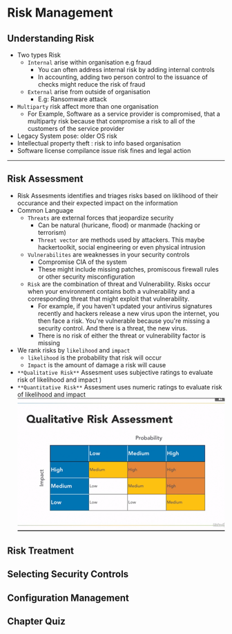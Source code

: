 # Risk Management
## Understanding Risk
- Two types Risk
  - `Internal` arise within organisation e.g fraud
    - You can often address internal risk by adding internal controls
    - In accounting, adding two person control to the issuance of checks might reduce the risk of fraud
  - `External` arise from outside of organisation
    - E.g: Ransomware attack
- `Multiparty` risk affect more than one organisation
  - For Example, Software as a service provider is compromised, that a multiparty risk because that compromise a risk to all of the customers of the service provider
- Legacy System pose: older OS risk
- Intellectual property theft : risk to info based organisation
- Software license compilance issue risk fines and legal action
____
## Risk Assessment
- Risk Assesments identifies and triages risks based on liklihood of their occurance and their expected impact on the information
- Common Language
  - `Threats` are external forces that jeopardize security
    - Can be natural (huricane, flood) or manmade (hacking or terrorism)
    - `Threat vector` are methods used by attackers. This maybe hackertoolkit, social engineering or even physical intrusion
  - `Vulnerabilites` are weaknesses in your security controls
    - Compromise CIA of the system
    - These might include missing patches, promiscous firewall rules or other security misconfiguration
  - `Risk` are the combination of threat and Vulnerability. Risks occur when your environment contains both a vulnerability and a corresponding threat that might exploit that vulnerability. 
    - For example, if you haven't updated your antivirus signatures recently and hackers release a new virus upon the internet, you then face a risk. You're vulnerable because you're missing a security control. And there is a threat, the new virus. 
    - There is no risk of either the threat or vulnerability factor is missing
- We rank risks by `likelihood` and `impact`
    - `likelihood` is the probability that risk will occur
    - `Impact` is the amount of damage a risk will cause
- `**Qualitative Risk**` Assesment uses subjective ratings to evaluate risk of likelihood and impact
)
- `**Quantitative Risk**` Assesment uses numeric ratings to evaluate risk of likelihood and impact
![image](Image/QualitativeRiskAssesment.png)


## Risk Treatment
## Selecting Security Controls
## Configuration Management
## Chapter Quiz
